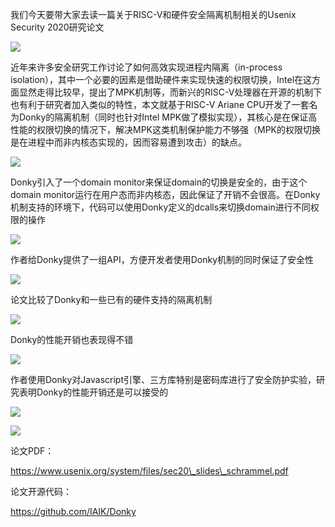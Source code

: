  我们今天要带大家去读一篇关于RISC-V和硬件安全隔离机制相关的Usenix Security 2020研究论文   
 

  ![](https://mmbiz.qpic.cn/sz_mmbiz_png/Ugr3WBm6od8PW62VhEmva8LaXsfudiarHHk3sib6woKlgyZGCjQ2Cib0Sv372kibPavfuvbp7DA6wVAVSNuYsc9Pdw/640?wx_fmt=png) 

    
 

  近年来许多安全研究工作讨论了如何高效实现进程内隔离（in-process isolation），其中一个必要的因素是借助硬件来实现快速的权限切换，Intel在这方面显然走得比较早，提出了MPK机制等，而新兴的RISC-V处理器在开源的机制下也有利于研究者加入类似的特性，本文就基于RISC-V Ariane CPU开发了一套名为Donky的隔离机制（同时也针对Intel MPK做了模拟实现），其核心是在保证高性能的权限切换的情况下，解决MPK这类机制保护能力不够强（MPK的权限切换是在进程中而非内核态实现的，因而容易遭到攻击）的缺点。 

    
 

  ![](https://mmbiz.qpic.cn/sz_mmbiz_png/Ugr3WBm6od8PW62VhEmva8LaXsfudiarH3dzCCib0zcu2KmLSsWOtJmCY923Xl6A5x3iaAzQLvofTSWFHNSvdGXfA/640?wx_fmt=png) 

  Donky引入了一个domain monitor来保证domain的切换是安全的，由于这个domain monitor运行在用户态而非内核态，因此保证了开销不会很高。在Donky机制支持的环境下，代码可以使用Donky定义的dcalls来切换domain进行不同权限的操作 

    
 

  ![](https://mmbiz.qpic.cn/sz_mmbiz_png/Ugr3WBm6od8PW62VhEmva8LaXsfudiarHib7H23f4phbo7rLCo5Zq03YPJyZJ8qQ5LuohJpLUPprKJCIoMwY0GAA/640?wx_fmt=png) 

    
 作者给Donky提供了一组API，方便开发者使用Donky机制的同时保证了安全性 

  ![](https://mmbiz.qpic.cn/sz_mmbiz_png/Ugr3WBm6od8PW62VhEmva8LaXsfudiarHA7aGkKFCledIPohcckM2wdXTicosLzkTzxrMVJXulfrYMxibUoGI26og/640?wx_fmt=png) 

    
 

  论文比较了Donky和一些已有的硬件支持的隔离机制 

  ![](https://mmbiz.qpic.cn/sz_mmbiz_png/Ugr3WBm6od8PW62VhEmva8LaXsfudiarH9qdjzw2MWNWY8cM8yykV5Q6KyOOZSUibt2hyhF15SFF8vmAfb6iaxUDw/640?wx_fmt=png) 

    
 

  Donky的性能开销也表现得不错   
 

  ![](https://mmbiz.qpic.cn/sz_mmbiz_png/Ugr3WBm6od8PW62VhEmva8LaXsfudiarHHwicR6ybTEnnf690BywVgDia2stgHhVonS0AKTRsQJnibzhwrNxkBHF2g/640?wx_fmt=png) 

    
 

  作者使用Donky对Javascript引擎、三方库特别是密码库进行了安全防护实验，研究表明Donky的性能开销还是可以接受的   
 

    
 

  ![](https://mmbiz.qpic.cn/sz_mmbiz_png/Ugr3WBm6od8PW62VhEmva8LaXsfudiarHeLibGbdOrDIHT7WJR2fBPIUcpPTXTTaKAviaCGIMXibRFppsjYI1Cia1vw/640?wx_fmt=png) 

    
 

  ![](https://mmbiz.qpic.cn/sz_mmbiz_png/Ugr3WBm6od8PW62VhEmva8LaXsfudiarHqaiaUaIcTZ8JmFUG4ygqEasdt2WvGeLnLTmibpIibLm5hLfB4aZFs5K2w/640?wx_fmt=png) 

    
 

  论文PDF：   
 

  https://www.usenix.org/system/files/sec20\_slides\_schrammel.pdf 

    
 

  论文开源代码： 

  https://github.com/IAIK/Donky 

    
 

